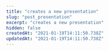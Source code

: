 ```yaml
---
title: "creates a new presentation"
slug: "post_presentation"
excerpt: "creates a new presentation"
hidden: false
createdAt: "2021-01-19T14:11:50.738Z"
updatedAt: "2021-01-19T14:11:50.738Z"
---
```

